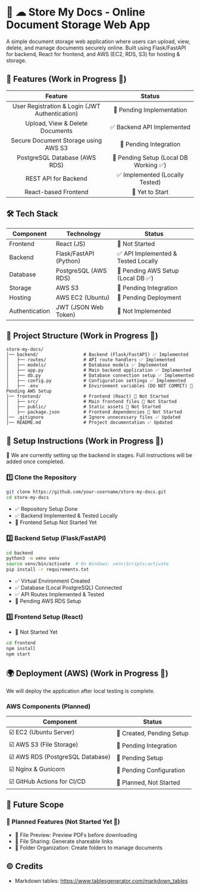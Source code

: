 # 📄 ☁ Store My Docs - Online Document Storage Web App
A simple document storage web application where users can upload, view, delete, and manage documents securely online. Built using Flask/FastAPI for backend, React for frontend, and AWS (EC2, RDS, S3) for hosting & storage.

## 🚀 Features (Work in Progress 🚧)
|                   **Feature**                  |              **Status**              |
|:----------------------------------------------:|:------------------------------------:|
| User Registration & Login (JWT Authentication) | 🚧 Pending Implementation             |
| Upload, View & Delete Documents                | ✅ Backend API Implemented            |
| Secure Document Storage using AWS S3           | 🚧 Pending Integration                |
| PostgreSQL Database (AWS RDS)                  | 🚧 Pending Setup (Local DB Working ✅) |
| REST API for Backend                           | ✅ Implemented (Locally Tested)       |
| React-based Frontend                           | 🚧 Yet to Start                       |

## 🛠️ Tech Stack
| **Component**  | **Technology**         | **Status**                         |
|----------------|------------------------|------------------------------------|
| Frontend       | React (JS)             | 🚧 Not Started                      |
| Backend        | Flask/FastAPI (Python) | ✅ API Implemented & Tested Locally |
| Database       | PostgreSQL (AWS RDS)   | 🚧 Pending AWS Setup (Local DB ✅)   |
| Storage        | AWS S3                 | 🚧 Pending Integration              |
| Hosting        | AWS EC2 (Ubuntu)       | 🚧 Pending Deployment               |
| Authentication | JWT (JSON Web Token)   | 🚧 Not Implemented                  |

## 📂 Project Structure (Work in Progress 🚧)
```
store-my-docs/
│── backend/                 # Backend (Flask/FastAPI) ✅ Implemented
│   ├── routes/              # API route handlers ✅ Implemented
│   ├── models/              # Database models ✅ Implemented
│   ├── app.py               # Main backend application ✅ Implemented
│   ├── db.py                # Database connection setup ✅ Implemented
│   ├── config.py            # Configuration settings ✅ Implemented
│   ├── .env                 # Environment variables (DO NOT COMMIT) 🚧 Pending AWS Setup
│── frontend/                # Frontend (React) 🚧 Not Started
│   ├── src/                 # Main frontend files 🚧 Not Started
│   ├── public/              # Static assets 🚧 Not Started
│   ├── package.json         # Frontend dependencies 🚧 Not Started
│── .gitignore               # Ignore unnecessary files ✅ Updated
│── README.md                # Project documentation ✅ Updated
```

## 🔧 Setup Instructions (Work in Progress 🚧)
🚀 We are currently setting up the backend in stages. Full instructions will be added once completed.

### 1️⃣ Clone the Repository
```bash
git clone https://github.com/your-username/store-my-docs.git
cd store-my-docs
```

- ✅ Repository Setup Done
- ✅ Backend Implemented & Tested Locally
- 🚧 Frontend Setup Not Started Yet

### 2️⃣ Backend Setup (Flask/FastAPI)
```bash
cd backend
python3 -m venv venv
source venv/bin/activate  # On Windows: venv\Scripts\activate
pip install -r requirements.txt
```

- ✅ Virtual Environment Created
- ✅ Database (Local PostgreSQL) Connected
- ✅ API Routes Implemented & Tested
- 🚧 Pending AWS RDS Setup

### 3️⃣ Frontend Setup (React)
- 🚧 Not Started Yet
```bash
cd frontend
npm install
npm start
```

## 🌍 Deployment (AWS) (Work in Progress 🚧)
We will deploy the application after local testing is complete.

### AWS Components (Planned)
| Component                       | Status                   |
|---------------------------------|--------------------------|
| ☑️ EC2 (Ubuntu Server)           | 🚧 Created, Pending Setup |
| ☑️ AWS S3 (File Storage)         | 🚧 Pending Integration    |
| ☑️ AWS RDS (PostgreSQL Database) | 🚧 Pending Setup          |
| ☑️ Nginx & Gunicorn              | 🚧 Pending Configuration  |
| ☑️ GitHub Actions for CI/CD      | 🚧 Planned, Not Started   |

## 📌 Future Scope
### 🚀 Planned Features (Not Started Yet 🚧)
- 📄 File Preview: Preview PDFs before downloading
- 🔗 File Sharing: Generate shareable links
- 📂 Folder Organization: Create folders to manage documents

## ©️ Credits
- Markdown tables: https://www.tablesgenerator.com/markdown_tables